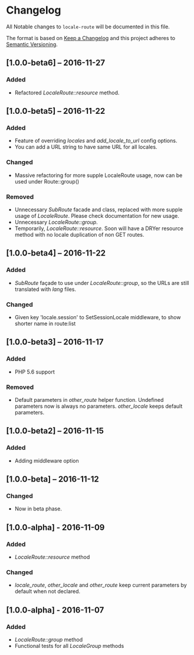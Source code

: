 # Changelog

All Notable changes to `locale-route` will be documented in this file.

The format is based on [Keep a Changelog](http://keepachangelog.com/) 
and this project adheres to [Semantic Versioning](http://semver.org/).

## [1.0.0-beta6] – 2016-11-27
### Added

- Refactored *LocaleRoute::resource* method.

## [1.0.0-beta5] – 2016-11-22
### Added

- Feature of overriding *locales* and *add_locale_to_url* config options.
- You can add a URL string to have same URL for all locales.

### Changed

- Massive refactoring for more supple LocaleRoute usage, now can be used under Route::group()

### Removed

- Unnecessary *SubRoute* facade and class, replaced with more supple usage of *LocaleRoute*. Please check documentation for new usage.
- Unnecessary *LocaleRoute::group*.
- Temporarily, *LocaleRoute::resource*. Soon will have a DRYer resource method with no locale duplication of non GET routes.

## [1.0.0-beta4] – 2016-11-22
### Added

- *SubRoute* façade to use under *LocaleRoute::group*, so the URLs are still translated with *lang* files.

### Changed

- Given key 'locale.session' to SetSessionLocale middleware, to show shorter name in route:list

## [1.0.0-beta3] – 2016-11-17
### Added

- PHP 5.6 support

### Removed
- Default parameters in *other_route* helper function. Undefined parameters now is always no parameters. *other_locale* keeps default parameters.

## [1.0.0-beta2] – 2016-11-15
### Added

- Adding middleware option

## [1.0.0-beta] – 2016-11-12
### Changed

- Now in beta phase.

## [1.0.0-alpha] - 2016-11-09
### Added
- *LocaleRoute::resource* method

### Changed
- *locale_route*, *other_locale* and *other_route* keep current parameters by default when not declared.

## [1.0.0-alpha] - 2016-11-07
### Added
- *LocaleRoute::group* method
- Functional tests for all *LocaleGroup* methods

